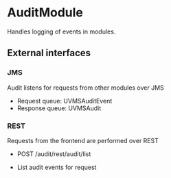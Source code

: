 # AuditModule

Handles logging of events in modules.

## External interfaces
### JMS

Audit listens for requests from other modules over JMS

* Request queue: UVMSAuditEvent
* Response queue: UVMSAudit

### REST

Requests from the frontend are performed over REST

* POST /audit/rest/audit/list
 - List audit events for request
